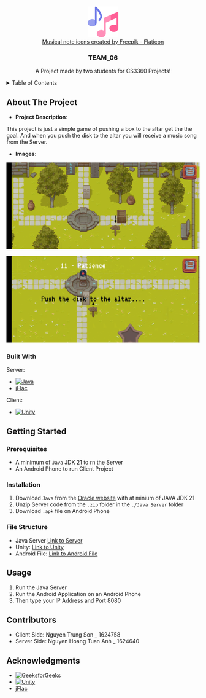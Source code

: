 <a name="readme-top"></a>

<!-- PROJECT LOGO -->
<br />
<div align="center">
  <img src="./README_materials/musical-note.png" alt="Logo" width="80" height="80OF"><br>
  <a href="https://www.flaticon.com/free-icons/musical-note" title="musical note icons">Musical note icons created by Freepik - Flaticon</a>

  <h3 align="center">TEAM_06</h3>

  <p align="center">
    A Project made by two students for CS3360 Projects!
  </p>
</div>

<!-- TABLE OF CONTENTS -->
<details>
  <summary>Table of Contents</summary>
  <ol>
    <li>
      <a href="#about-the-project">About The Project</a>
      <ul>
        <li><a href="#built-with">Built With</a></li>
      </ul>
    </li>
    <li>
      <a href="#getting-started">Getting Started</a>
      <ul>
        <li><a href="#prerequisites">Prerequisites</a></li>
        <li><a href="#installation">Installation</a></li>
        <li><a href="#file-structure">File Structure</a></li>
      </ul>
    </li>
    <li><a href="#usage">Usage</a></li>
    <li><a href="#contributors">Contributors</a></li>
    <li><a href="#acknowledgments">Acknowledgments</a></li>
  </ol>
  
</details>


<!-- ABOUT THE PROJECT -->
## About The Project

* **Project Description**:

This project is just a simple game of pushing a box to the altar get the the goal. And when you push the disk to the altar you will receive a music song from the Server.


* **Images**:

[![Product Name Screen Shot][product-screen-shot-1]][product-screen-shot-1]

[![Produt Name Screen Shot][product-screen-shot-2]][product-screen-shot-2]

### Built With

Server:
* [![Java][Java-url]][Java.com]
* [jFlac][jFlac.com]

Client:
* [![Unity][Unity-url]][Unity.com]


<!-- GETTING STARTED -->
## Getting Started

### Prerequisites

* A minimum of `Java` JDK 21 to rn the Server
* An Android Phone to run Client Project

### Installation

1. Download `Java` from the [Oracle website][Java.com] with at minium of JAVA JDK 21 
2. Unzip Server code from the `.zip` folder in the `./Java Server` folder
3. Download `.apk` file on Android Phone 

### File Structure
* Java Server [Link to Server](./Java%20Server/)
* Unity: [Link to Unity](./)
* Android File: [Link to Android File](./Android.apk)

<!-- USAGE EXAMPLES -->
## Usage

1. Run the Java Server
2. Run the Android Application on an Android Phone
3. Then type your IP Address and Port 8080


<!-- CONTRIBUTORS -->
## Contributors

* Client Side: Nguyen Trung Son _ 1624758
* Server Side: Nguyen Hoang Tuan Anh _ 1624640


<!-- ACKNOWLEDGMENTS -->
## Acknowledgments

* [![GeeksforGeeks][GeeksforGeeks-url]][GeeksforGeeks.com]
* [![Unity][Unity-url]][Unity.com]
* [jFlac][jFlac.com]


<!-- MARKDOWN LINKS & IMAGES -->
<!-- https://www.markdownguide.org/basic-syntax/#reference-style-links -->
[product-screen-shot-1]: ./README_materials/z5458459460768_ec4de53c4eb63917ef0881d9b24b5247.jpg
[product-screen-shot-2]: ./README_materials/z5458492659718_54dced92d134a33fd75b7d7eb7c21142.jpg

[Java-url]: https://img.shields.io/badge/java-%23ED8B00.svg?style=for-the-badge&logo=openjdk&logoColor=white
[Java.com]: https://www.java.com/

[Unity-url]: https://img.shields.io/badge/unity-%23000000.svg?style=for-the-badge&logo=unity&logoColor=white
[Unity.com]: https://unity.com/

[jFlac.com]: https://jflac.sourceforge.net/

[GeeksforGeeks-url]: https://img.shields.io/badge/GeeksforGeeks-gray?style=for-the-badge&logo=geeksforgeeks&logoColor=35914c
[GeeksforGeeks.com]: https://www.geeksforgeeks.org/socket-programming-in-java/